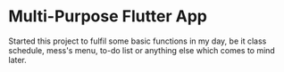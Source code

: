 # Multi-Purpose Flutter App

   Started this project to fulfil some basic functions in my day,
   be it class schedule, mess's menu, to-do list or anything else which comes to mind later.
